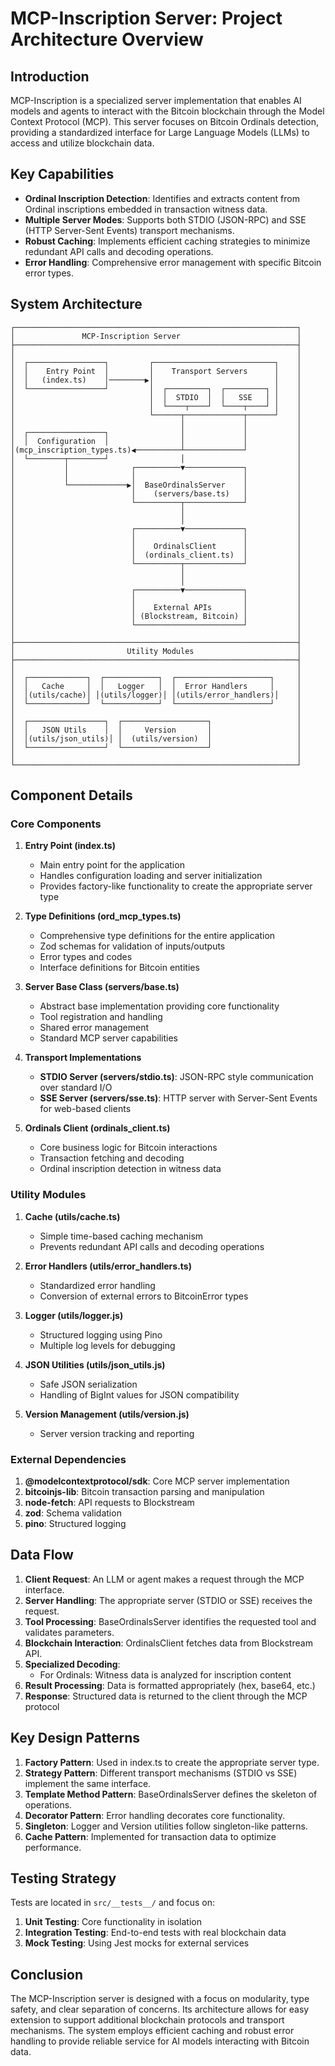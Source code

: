 # MCP-Inscription Server: Project Architecture Overview

## Introduction

MCP-Inscription is a specialized server implementation that enables AI models and agents to interact with the Bitcoin blockchain through the Model Context Protocol (MCP). This server focuses on Bitcoin Ordinals detection, providing a standardized interface for Large Language Models (LLMs) to access and utilize blockchain data.

## Key Capabilities

- **Ordinal Inscription Detection**: Identifies and extracts content from Ordinal inscriptions embedded in transaction witness data.
- **Multiple Server Modes**: Supports both STDIO (JSON-RPC) and SSE (HTTP Server-Sent Events) transport mechanisms.
- **Robust Caching**: Implements efficient caching strategies to minimize redundant API calls and decoding operations.
- **Error Handling**: Comprehensive error management with specific Bitcoin error types.

## System Architecture

```
┌───────────────────────────────────────────────────────────────┐
│               MCP-Inscription Server                          │
├───────────────────────────────────────────────────────────────┤
│                                                               │
│  ┌─────────────────┐         ┌───────────────────────────┐    │
│  │    Entry Point  │         │    Transport Servers      │    │
│  │   (index.ts)    │────────▶│                           │    │
│  └─────────────────┘         │  ┌─────────┐  ┌─────────┐ │    │
│                              │  │  STDIO  │  │   SSE   │ │    │
│                              │  └────┬────┘  └────┬────┘ │    │
│                              └──────┬─────────────┬──────┘    │
│                                     │             │           │
│  ┌─────────────────┐                │             │           │
│  │  Configuration  │                │             │           │
│(mcp_inscription_types.ts)◀──────────┴─────────────┘           │
│  └────────┬────────┘                │                         │
│           │              ┌──────────▼─────────────┐           │
│           │              │                        │           │
│           └─────────────▶│  BaseOrdinalsServer    │           │
│                          │    (servers/base.ts)   │           │
│                          └──────────┬─────────────┘           │
│                                     │                         │
│                                     │                         │
│                          ┌──────────▼─────────────┐           │
│                          │                        │           │
│                          │    OrdinalsClient      │           │
│                          │  (ordinals_client.ts)  │           │
│                          └──────────┬─────────────┘           │
│                                     │                         │
│                                     │                         │
│                          ┌──────────▼─────────────┐           │
│                          │                        │           │
│                          │    External APIs       │           │
│                          │ (Blockstream, Bitcoin) │           │
│                          └────────────────────────┘           │
│                                                               │
├───────────────────────────────────────────────────────────────┤
│                         Utility Modules                       │
├───────────────────────────────────────────────────────────────┤
│                                                               │
│  ┌─────────────┐  ┌────────────┐  ┌─────────────────────┐     │
│  │   Cache     │  │   Logger   │  │  Error Handlers     │     │
│  │(utils/cache)│ │(utils/logger)│ │(utils/error_handlers)│    │
│  └─────────────┘  └────────────┘  └─────────────────────┘     │
│                                                               │
│  ┌─────────────────┐  ┌───────────────────┐                   │
│  │   JSON Utils    │  │     Version       │                   │
│  │(utils/json_utils)│ │  (utils/version)  │                   │
│  └─────────────────┘  └───────────────────┘                   │
│                                                               │
└───────────────────────────────────────────────────────────────┘
```

## Component Details

### Core Components

1. **Entry Point (index.ts)**
   - Main entry point for the application
   - Handles configuration loading and server initialization
   - Provides factory-like functionality to create the appropriate server type

2. **Type Definitions (ord_mcp_types.ts)**
   - Comprehensive type definitions for the entire application
   - Zod schemas for validation of inputs/outputs
   - Error types and codes
   - Interface definitions for Bitcoin entities

3. **Server Base Class (servers/base.ts)**
   - Abstract base implementation providing core functionality
   - Tool registration and handling
   - Shared error management
   - Standard MCP server capabilities

4. **Transport Implementations**
   - **STDIO Server (servers/stdio.ts)**: JSON-RPC style communication over standard I/O
   - **SSE Server (servers/sse.ts)**: HTTP server with Server-Sent Events for web-based clients

5. **Ordinals Client (ordinals_client.ts)**
   - Core business logic for Bitcoin interactions
   - Transaction fetching and decoding
   - Ordinal inscription detection in witness data

### Utility Modules

1. **Cache (utils/cache.ts)**
   - Simple time-based caching mechanism
   - Prevents redundant API calls and decoding operations

2. **Error Handlers (utils/error_handlers.ts)**
   - Standardized error handling
   - Conversion of external errors to BitcoinError types

3. **Logger (utils/logger.js)**
   - Structured logging using Pino
   - Multiple log levels for debugging

4. **JSON Utilities (utils/json_utils.js)**
   - Safe JSON serialization
   - Handling of BigInt values for JSON compatibility

5. **Version Management (utils/version.js)**
   - Server version tracking and reporting

### External Dependencies

1. **@modelcontextprotocol/sdk**: Core MCP server implementation
2. **bitcoinjs-lib**: Bitcoin transaction parsing and manipulation
3. **node-fetch**: API requests to Blockstream
4. **zod**: Schema validation
5. **pino**: Structured logging

## Data Flow

1. **Client Request**: An LLM or agent makes a request through the MCP interface.
2. **Server Handling**: The appropriate server (STDIO or SSE) receives the request.
3. **Tool Processing**: BaseOrdinalsServer identifies the requested tool and validates parameters.
4. **Blockchain Interaction**: OrdinalsClient fetches data from Blockstream API.
5. **Specialized Decoding**:
   - For Ordinals: Witness data is analyzed for inscription content
6. **Result Processing**: Data is formatted appropriately (hex, base64, etc.)
7. **Response**: Structured data is returned to the client through the MCP protocol

## Key Design Patterns

1. **Factory Pattern**: Used in index.ts to create the appropriate server type.
2. **Strategy Pattern**: Different transport mechanisms (STDIO vs SSE) implement the same interface.
3. **Template Method Pattern**: BaseOrdinalsServer defines the skeleton of operations.
4. **Decorator Pattern**: Error handling decorates core functionality.
5. **Singleton**: Logger and Version utilities follow singleton-like patterns.
6. **Cache Pattern**: Implemented for transaction data to optimize performance.

## Testing Strategy

Tests are located in `src/__tests__/` and focus on:

1. **Unit Testing**: Core functionality in isolation
2. **Integration Testing**: End-to-end tests with real blockchain data
3. **Mock Testing**: Using Jest mocks for external services

## Conclusion

The MCP-Inscription server is designed with a focus on modularity, type safety, and clear separation of concerns. Its architecture allows for easy extension to support additional blockchain protocols and transport mechanisms. The system employs efficient caching and robust error handling to provide reliable service for AI models interacting with Bitcoin data. 
